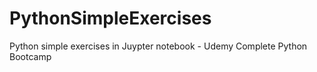 # PythonSimpleExercises

Python simple exercises in Juypter notebook - Udemy Complete Python Bootcamp
